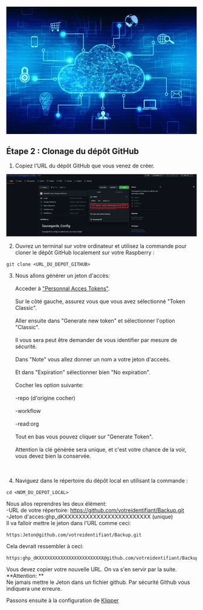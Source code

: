 ![image](https://github.com/Eloura74/Sauvegarde_Config/blob/main/Image/Installation.webp)

## Étape 2 : Clonage du dépôt GitHub

1. Copiez l'URL du dépôt GitHub que vous venez de créer.

![image](https://github.com/Eloura74/Sauvegarde_Config/blob/main/Image/Parie2.png)

2. Ouvrez un terminal sur votre ordinateur et utilisez la commande pour cloner le dépôt GitHub localement sur votre Raspberry :


```
git clone <URL_DU_DEPOT_GITHUB>
```

3. Nous allons générer un jeton d'accès:
<br> <br>
Acceder à ["Personnal Acces Tokens"](https://github.com/settings/tokens).
<br> <br>
Sur le côté gauche, assurez vous que vous avez sélectionné "Token Classic".
<br> <br>
Aller ensuite dans "Generate new token" et sélectionner l'option "Classic".
<br> <br>
Il vous sera peut être demander de vous identifier par mesure de sécurité.
<br> <br>
Dans "Note" vous allez donner un nom a votre jeton d'acceès.
<br> <br>
Et dans "Expiration" sélectionner bien "No expiration".
<br> <br>
Cocher les option suivante:
<br> <br>
-repo (d'origine cocher)
<br> <br>
-workflow
<br> <br>
-read:org
<br> <br>
Tout en bas vous pouvez cliquer sur "Generate Token".
<br> <br>
Attention la clé générée sera unique, et c'est votre chance de la voir, vous devez bien la conservée.
<br> <br> <br>

4. Naviguez dans le répertoire du dépôt local en utilisant la commande :

```
cd <NOM_DU_DEPOT_LOCAL>
```

Nous allos reprendres les deux élément: 
<br>
-URL de votre répertoire: https://github.com/votreidentifiant/Backup.git
<br>
-Jeton d'acces:ghp_dKXXXXXXXXXXXXXXXXXXXXXXXX (unique)
<br>
Il va falloir mettre le jeton dans l'URL comme ceci:
<br>

```
https:Jeton@github.com/votreidentifiant/Backup.git
```
Cela devrait ressembler à ceci:
<br>
```
https:ghp_dKXXXXXXXXXXXXXXXXXXXXXXXX@github.com/votreidentifiant/Backup.git
```

Vous devez copier votre nouvelle URL. On va s'en servir par la suite.
<br>
**Attention: ** 
<br>
Ne jamais mettre le Jeton dans un fichier github. Par sécurité Github vous indiquera une erreure.

Passons ensuite à la configuration de [Klipper](https://github.com/Eloura74/Sauvegarde_Config/blob/main/Conf_Klipper.md)

